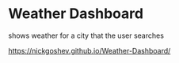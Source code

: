 # Weather Dashboard
 shows weather for a city that the user searches

https://nickgoshev.github.io/Weather-Dashboard/